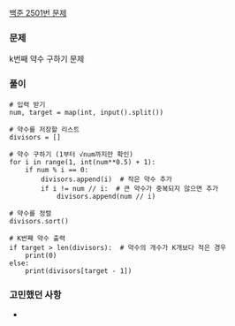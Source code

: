 [백준 2501번 문제](https://www.acmicpc.net/problem/2501)

### 문제
k번째 약수 구하기 문제

### 풀이
```
# 입력 받기
num, target = map(int, input().split())

# 약수를 저장할 리스트
divisors = []

# 약수 구하기 (1부터 √num까지만 확인)
for i in range(1, int(num**0.5) + 1):
    if num % i == 0:
        divisors.append(i)  # 작은 약수 추가
        if i != num // i:  # 큰 약수가 중복되지 않으면 추가
            divisors.append(num // i)

# 약수를 정렬
divisors.sort()

# K번째 약수 출력
if target > len(divisors):  # 약수의 개수가 K개보다 적은 경우
    print(0)
else:
    print(divisors[target - 1])
```

### 고민했던 사항
- 
